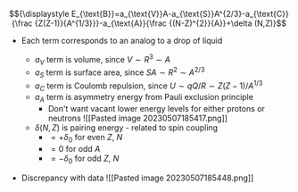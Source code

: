 $${\displaystyle E_{\text{B}}=a_{\text{V}}A-a_{\text{S}}A^{2/3}-a_{\text{C}}{\frac {Z(Z-1)}{A^{1/3}}}-a_{\text{A}}{\frac {(N-Z)^{2}}{A}}+\delta (N,Z)}$$
 - Each term corresponds to an analog to a drop of liquid
	 - $a_V$ term is volume, since $V\sim R^3 \sim A$
	 - $a_S$ term is surface area, since $SA\sim R^2 \sim A^{2/3}$
	 - $a_C$ term is Coulomb repulsion, since $U \sim qQ/R \sim Z(Z-1)/A^{1/3}$
	 - $a_A$ term is asymmetry energy from Pauli exclusion principle
		 -  Don't want vacant lower energy levels for either protons or neutrons		  ![[Pasted image 20230507185417.png]]
	 - $\delta (N,Z)$ is pairing energy - related to spin coupling
		 - $=+\delta_0$ for even $Z$, $N$
		 - $=0$ for odd $A$
		 - $=-\delta_0$ for odd $Z$, $N$

 - Discrepancy with data	 ![[Pasted image 20230507185448.png]]